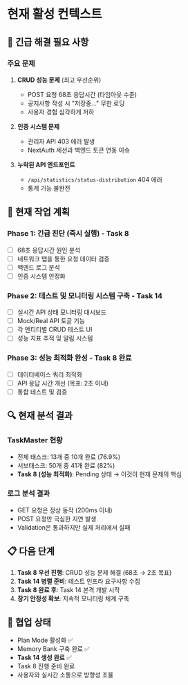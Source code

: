 # 현재 활성 컨텍스트

## 🚨 **긴급 해결 필요 사항**

### **주요 문제**
1. **CRUD 성능 문제** (최고 우선순위)
   - POST 요청 68초 응답시간 (타임아웃 수준)
   - 공지사항 작성 시 "저장중..." 무한 로딩
   - 사용자 경험 심각하게 저하

2. **인증 시스템 문제**
   - 관리자 API 403 에러 발생
   - NextAuth 세션과 백엔드 토큰 연동 이슈

3. **누락된 API 엔드포인트**
   - `/api/statistics/status-distribution` 404 에러
   - 통계 기능 불완전

## 🎯 **현재 작업 계획**

### **Phase 1: 긴급 진단 (즉시 실행) - Task 8**
- [ ] 68초 응답시간 원인 분석
- [ ] 네트워크 탭을 통한 요청 데이터 검증
- [ ] 백엔드 로그 분석
- [ ] 인증 시스템 안정화

### **Phase 2: 테스트 및 모니터링 시스템 구축 - Task 14**
- [ ] 실시간 API 상태 모니터링 대시보드
- [ ] Mock/Real API 토글 기능
- [ ] 각 엔티티별 CRUD 테스트 UI
- [ ] 성능 지표 추적 및 알림 시스템

### **Phase 3: 성능 최적화 완성 - Task 8 완료**
- [ ] 데이터베이스 쿼리 최적화
- [ ] API 응답 시간 개선 (목표: 2초 이내)
- [ ] 통합 테스트 및 검증

## 🔍 **현재 분석 결과**

### **TaskMaster 현황**
- 전체 태스크: 13개 중 10개 완료 (76.9%)
- 서브태스크: 50개 중 41개 완료 (82%)
- **Task 8 (성능 최적화)**: Pending 상태 → 이것이 현재 문제의 핵심

### **로그 분석 결과**
- GET 요청은 정상 동작 (200ms 이내)
- POST 요청만 극심한 지연 발생
- Validation은 통과하지만 실제 처리에서 실패

## 📋 **다음 단계**
1. **Task 8 우선 진행**: CRUD 성능 문제 해결 (68초 → 2초 목표)
2. **Task 14 병렬 준비**: 테스트 인프라 요구사항 수집
3. **Task 8 완료 후**: Task 14 본격 개발 시작
4. **장기 안정성 확보**: 지속적 모니터링 체계 구축

## 🤝 **협업 상태**
- Plan Mode 활성화 ✅
- Memory Bank 구축 완료 ✅
- **Task 14 생성 완료** ✅
- Task 8 진행 준비 완료
- 사용자와 실시간 소통으로 방향성 조율 